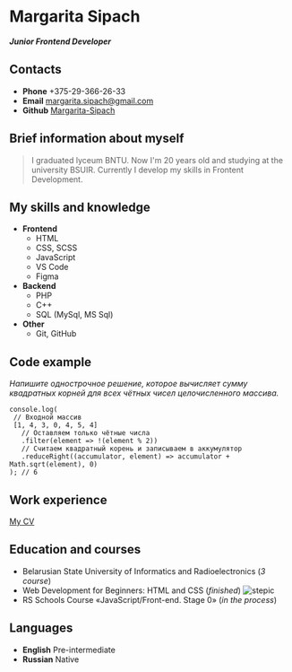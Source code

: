 # Margarita Sipach
***Junior Frontend Developer***
## Contacts
* **Phone** +375-29-366-26-33
* **Email** margarita.sipach@gmail.com
* **Github** [Margarita-Sipach](адрес "https://github.com/Margarita-Sipach")
## Brief information about myself
> I graduated lyceum BNTU. Now I'm 20 years old and studying at the university BSUIR. Currently I develop my skills in Frontent Development.
## My skills and knowledge
* **Frontend**
    + HTML
    + CSS, SCSS
    + JavaScript
    + VS Code
    + Figma
* **Backend**
    + PHP
    + C++
    + SQL (MySql, MS Sql)
* **Other**
    + Git, GitHub
 ## Сode example
*Напишите однострочное решение, которое вычисляет сумму квадратных корней для всех чётных чисел целочисленного массива.*
```
console.log(
 // Входной массив
 [1, 4, 3, 0, 4, 5, 4]
   // Оставляем только чётные числа
   .filter(element => !(element % 2))
   // Считаем квадратный корень и записываем в аккумулятор
   .reduceRight((accumulator, element) => accumulator + Math.sqrt(element), 0)
); // 6
```
## Work experience
[My CV](адрес "https://margarita-sipach.github.io/rsschool-cv/cv")
## Education and courses
* Belarusian State University of Informatics and Radioelectronics (*3 course*)
* Web Development for Beginners: HTML and CSS (*finished*)
![stepic](https://user-images.githubusercontent.com/99031179/171876756-3b0130dc-841b-4f44-aba0-11f58faf4eb5.png)
* RS Schools Course «JavaScript/Front-end. Stage 0» (*in the process*)
## Languages
* **English** Pre-intermediate 
* **Russian** Native
